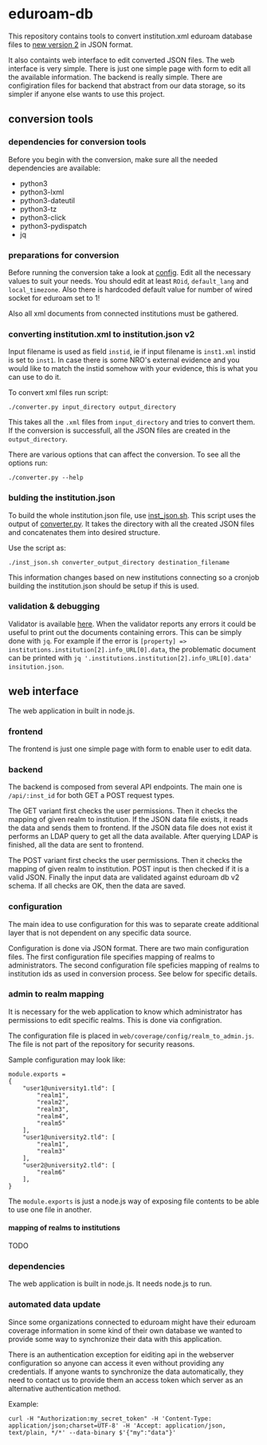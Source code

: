# eduroam-db
This repository contains tools to convert institution.xml eduroam database files
to [new version 2](https://monitor.eduroam.org/fact_eduroam_db.php) in JSON format. 


It also containts web interface to edit converted JSON files.
The web interface is very simple. There is just one simple page with form to edit all the available information.
The backend is really simple. There are configiration files for backend that abstract from our
data storage, so its simpler if anyone else wants to use this project.


## conversion tools

### dependencies for conversion tools

Before you begin with the conversion, make sure all the needed dependencies are available:
- python3
- python3-lxml
- python3-dateutil
- python3-tz
- python3-click
- python3-pydispatch
- jq

### preparations for conversion

Before running the conversion take a look at [config](https://github.com/CESNET/eduroam-db/blob/master/convertor/config.py).
Edit all the necessary values to suit your needs. You should edit at least `ROid`, `default_lang` and `local_timezone`.
Also there is hardcoded default value for number of wired socket for eduroam set to 1!

Also all xml documents from connected institutions must be gathered.

### converting institution.xml to institution.json v2

Input filename is used as field `instid`, ie if input filename is `inst1.xml` instid is set to `inst1`.
In case there is some NRO's external evidence and you would like to match
the instid somehow with your evidence, this is what you can use to do it.

To convert xml files run script:
```
./converter.py input_directory output_directory
```

This takes all the `.xml` files from `input_directory` and
tries to convert them. If the conversion is successfull,
all the JSON files are created in the `output_directory`.


There are various options that can affect the conversion.
To see all the options run:
```
./converter.py --help
```

### bulding the institution.json

To build the whole institution.json file, use [inst_json.sh](https://github.com/CESNET/eduroam-db/blob/master/convertor/inst_json.sh).
This script uses the output of [converter.py](https://github.com/CESNET/eduroam-db/blob/master/convertor/converter.py).
It takes the directory with all the created JSON files and concatenates them into desired structure.

Use the script as:
```
./inst_json.sh converter_output_directory destination_filename
```


This information changes based on new institutions connecting so a cronjob building
the institution.json should be setup if this is used.


### validation & debugging

Validator is available [here](https://monitor.eduroam.org/eduroam-database/v2/scripts/json_validation_test.php).
When the validator reports any errors it could be useful to print out the documents containing errors.
This can be simply done with `jq`. For example if the error is `[property] => institutions.institution[2].info_URL[0].data`,
the problematic document can be printed with `jq '.institutions.institution[2].info_URL[0].data' insitution.json`.

## web interface

The web application in built in node.js.

### frontend

The frontend is just one simple page with form to enable user to edit data.

### backend

The backend is composed from several API endpoints.
The main one is `/api/:inst_id` for both GET a POST request types.

The GET variant first checks the user permissions. Then it checks the mapping of given realm to institution.
If the JSON data file exists, it reads the data and sends them to frontend. If the JSON data file does not exist
it performs an LDAP query to get all the data available. After querying LDAP is finished, all the data are sent to frontend.


The POST variant first checks the user permissions. Then it checks the mapping of given realm to institution.
POST input is then checked if it is a valid JSON. Finally the input data are validated against eduroam db v2 schema.
If all checks are OK, then the data are saved.


### configuration

The main idea to use configuration for this was to separate create additional layer
that is not dependent on any specific data source.

Configuration is done via JSON format. There are two main configuration files.
The first configuration file specifies mapping of realms to administrators.
The second configuration file speficies mapping of realms to institution ids as used in conversion process.
See below for specific details.

### admin to realm mapping

It is necessary for the web application to know which administrator has permissions to edit specific realms.
This is done via configration.

The configuration file is placed in `web/coverage/config/realm_to_admin.js`.
The file is not part of the repository for security reasons.

Sample configuration may look like:
```
module.exports =
{
    "user1@university1.tld": [
        "realm1",
        "realm2",
        "realm3",
        "realm4",
        "realm5"
    ],
    "user1@university2.tld": [
        "realm1",
        "realm3"
    ],
    "user2@university2.tld": [
        "realm6"
    ],
}
```

The `module.exports` is just a node.js way of exposing file
contents to be able to use one file in another.

#### mapping of realms to institutions

TODO

### dependencies

The web application is built in node.js. It needs node.js to run.

### automated data update

Since some organizations connected to eduroam might have
their eduroam coverage information in some kind of their own database we wanted to provide
some way to synchronize their data with this application.

There is an authentication exception for eiditing api in the webserver configuration so anyone can access it
even without providing any credentials. If anyone wants to synchronize the data automatically, they need to
contact us to provide them an access token which server as an alternative authentication method.

Example:
```
curl -H "Authorization:my_secret_token" -H 'Content-Type: application/json;charset=UTF-8' -H 'Accept: application/json, text/plain, */*' --data-binary $'{"my":"data"}'
```
